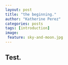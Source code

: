 ```yaml
---
layout: post
title: "the beginning."
author: "Katherine Perez"
categories: posts 
tags: [introduction]
image:
 feature: sky-and-moon.jpg
---
```


## Test.
